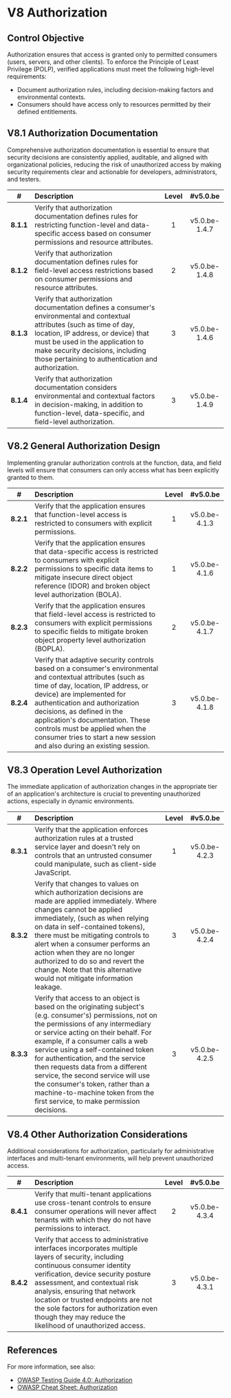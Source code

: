# V8 Authorization

## Control Objective

Authorization ensures that access is granted only to permitted consumers (users, servers, and other clients). To enforce the Principle of Least Privilege (POLP), verified applications must meet the following high-level requirements:

* Document authorization rules, including decision-making factors and environmental contexts.
* Consumers should have access only to resources permitted by their defined entitlements.

## V8.1 Authorization Documentation

Comprehensive authorization documentation is essential to ensure that security decisions are consistently applied, auditable, and aligned with organizational policies, reducing the risk of unauthorized access by making security requirements clear and actionable for developers, administrators, and testers.

| # | Description | Level | #v5.0.be |
| :---: | :--- | :---: | :---: |
| **8.1.1** | Verify that authorization documentation defines rules for restricting function-level and data-specific access based on consumer permissions and resource attributes. | 1 | v5.0.be-1.4.7 |
| **8.1.2** | Verify that authorization documentation defines rules for field-level access restrictions based on consumer permissions and resource attributes. | 2 | v5.0.be-1.4.8 |
| **8.1.3** | Verify that authorization documentation defines a consumer's environmental and contextual attributes (such as time of day, location, IP address, or device) that must be used in the application to make security decisions, including those pertaining to authentication and authorization. | 3 | v5.0.be-1.4.6 |
| **8.1.4** | Verify that authorization documentation considers environmental and contextual factors in decision-making, in addition to function-level, data-specific, and field-level authorization. | 3 | v5.0.be-1.4.9 |

## V8.2 General Authorization Design

Implementing granular authorization controls at the function, data, and field levels will ensure that consumers can only access what has been explicitly granted to them.

| # | Description | Level | #v5.0.be |
| :---: | :--- | :---: | :---: |
| **8.2.1** | Verify that the application ensures that function-level access is restricted to consumers with explicit permissions. | 1 | v5.0.be-4.1.3 |
| **8.2.2** | Verify that the application ensures that data-specific access is restricted to consumers with explicit permissions to specific data items to mitigate insecure direct object reference (IDOR) and broken object level authorization (BOLA). | 1 | v5.0.be-4.1.6 |
| **8.2.3** | Verify that the application ensures that field-level access is restricted to consumers with explicit permissions to specific fields to mitigate broken object property level authorization (BOPLA). | 2 | v5.0.be-4.1.7 |
| **8.2.4** | Verify that adaptive security controls based on a consumer's environmental and contextual attributes (such as time of day, location, IP address, or device) are implemented for authentication and authorization decisions, as defined in the application's documentation. These controls must be applied when the consumer tries to start a new session and also during an existing session. | 3 | v5.0.be-4.1.8 |

## V8.3 Operation Level Authorization

The immediate application of authorization changes in the appropriate tier of an application's architecture is crucial to preventing unauthorized actions, especially in dynamic environments.

| # | Description | Level | #v5.0.be |
| :---: | :--- | :---: | :---: |
| **8.3.1** | Verify that the application enforces authorization rules at a trusted service layer and doesn't rely on controls that an untrusted consumer could manipulate, such as client-side JavaScript. | 1 | v5.0.be-4.2.3 |
| **8.3.2** | Verify that changes to values on which authorization decisions are made are applied immediately. Where changes cannot be applied immediately, (such as when relying on data in self-contained tokens), there must be mitigating controls to alert when a consumer performs an action when they are no longer authorized to do so and revert the change. Note that this alternative would not mitigate information leakage. | 3 | v5.0.be-4.2.4 |
| **8.3.3** | Verify that access to an object is based on the originating subject's (e.g. consumer's) permissions, not on the permissions of any intermediary or service acting on their behalf. For example, if a consumer calls a web service using a self-contained token for authentication, and the service then requests data from a different service, the second service will use the consumer's token, rather than a machine-to-machine token from the first service, to make permission decisions. | 3 | v5.0.be-4.2.5 |

## V8.4 Other Authorization Considerations

Additional considerations for authorization, particularly for administrative interfaces and multi-tenant environments, will help prevent unauthorized access.

| # | Description | Level | #v5.0.be |
| :---: | :--- | :---: | :---: |
| **8.4.1** | Verify that multi-tenant applications use cross-tenant controls to ensure consumer operations will never affect tenants with which they do not have permissions to interact. | 2 | v5.0.be-4.3.4 |
| **8.4.2** | Verify that access to administrative interfaces incorporates multiple layers of security, including continuous consumer identity verification, device security posture assessment, and contextual risk analysis, ensuring that network location or trusted endpoints are not the sole factors for authorization even though they may reduce the likelihood of unauthorized access. | 3 | v5.0.be-4.3.1 |

## References

For more information, see also:

* [OWASP Testing Guide 4.0: Authorization](https://owasp.org/www-project-web-security-testing-guide/v41/4-Web_Application_Security_Testing/05-Authorization_Testing/README.html)
* [OWASP Cheat Sheet: Authorization](https://cheatsheetseries.owasp.org/cheatsheets/Authorization_Cheat_Sheet.html)

